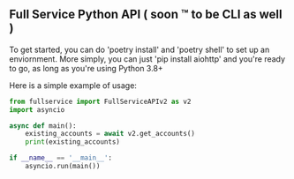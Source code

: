 ## Full Service Python API ( soon ™️  to be CLI as well )

To get started, you can do 'poetry install' and 'poetry shell' to set up an enviornment. 
More simply, you can just 'pip install aiohttp' and you're ready to go, as long as you're using Python 3.8+

Here is a simple example of usage: 

```python
from fullservice import FullServiceAPIv2 as v2 
import asyncio 

async def main():
    existing_accounts = await v2.get_accounts()
    print(existing_accounts)

if __name__ == '__main__':
    asyncio.run(main())
```
